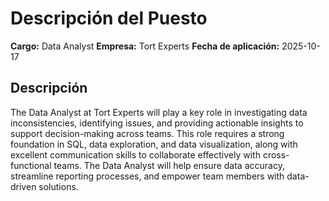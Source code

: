 # Descripción del Puesto

**Cargo:** Data Analyst
**Empresa:** Tort Experts
**Fecha de aplicación:** 2025-10-17

## Descripción

The Data Analyst at Tort Experts will play a key role in investigating data inconsistencies, identifying issues, and providing actionable insights to support decision-making across teams. This role requires a strong foundation in SQL, data exploration, and data visualization, along with excellent communication skills to collaborate effectively with cross-functional teams. 
The Data Analyst will help ensure data accuracy, streamline reporting processes, and empower team members with data-driven solutions.


